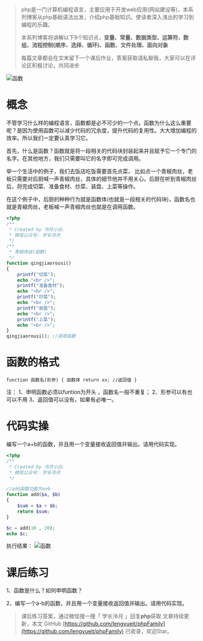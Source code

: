 > php是一门计算机编程语言，主要应用于开发web应用(网站建设等)，本系列博客从php基础语法出发，介绍php基础知识。使读者深入浅出的学习到编程的乐趣。
> 
> 本系列博客将讲解以下9个知识点，**变量、常量、数据类型、运算符、数组、流程控制(顺序、选择、循环)、函数、文件处理、面向对象**
> 
> 每篇文章都会在文末留下一个课后作业，答案获取请私聊我，大家可以在评论区积极讨论，共同进步


![函数](https://img-blog.csdnimg.cn/20210419141429419.png?x-oss-process=image/watermark,type_ZmFuZ3poZW5naGVpdGk,shadow_10,text_aHR0cHM6Ly9ibG9nLmNzZG4ubmV0L3JlYmVrYWhf,size_16,color_FFFFFF,t_70)

# 概念
不管学习什么样的编程语言，函数都是必不可少的一个点。函数为什么这么重要呢？是因为使用函数可以减少代码的冗余度，提升代码的复用性。大大增加编程的效率。所以我们一定要认真学习它。

首先，什么是函数？函数就是将一段相关的代码块封装起来并且赋予它一个专门的名字。在其他地方，我们只需要叫它的名字即可完成调用。

举一个生活中的例子，我们去饭店吃饭需要首先点菜， 比如点一个青椒肉丝，老板只需要对后厨喊一声青椒肉丝，具体的细节他并不用关心。后厨在听到青椒肉丝后，将完成切菜、准备食材、炒菜、装盘、上菜等操作。

在这个例子中，后厨的种种行为就是函数体(也就是一段相关的代码块)，函数名也就是青椒肉丝，老板喊一声青椒肉丝也就是在调用函数。

```php
<?php
/**
 * Created by 冷月小白.
 * 微信公众号: 学长冷月
 */
/**
 * 青椒肉丝(函数)
 */
function qingjiaorousi() 
{
    printf("切菜");
    echo "<br />";
    printf("准备食材");
    echo "<br />";
    printf("炒菜");
    echo "<br />";
    printf("装盘");
    echo "<br />";
    printf("上菜");
    echo "<br />";
}
qingjiaorousi(); //调用函数
```

# 函数的格式
`function 函数名(形参)
{
	函数体
	return xx; //返回值
}`

注：
	1、申明函数必须以funtion为开头 ，函数名一般不重复；
	2、形参可以有也可以不用
	3、返回值可以没有，如果有必唯一。

# 代码实操
编写一个a+b的函数，并且用一个变量接收返回值并输出。请用代码实现。

```php
<?php
/**
 * Created by 冷月小白.
 * 微信公众号: 学长冷月
 */

//add函数功能为a+b
function add($a, $b)
{
    $sum = $a + $b;
    return $sum;
}

$c = add(10 , 20);
echo $c;
```
执行结果：
![函数](https://img-blog.csdnimg.cn/2021041914073818.png)


# 课后练习
1、函数是什么？如何申明函数？


2、编写一个a-b的函数，并且用一个变量接收返回值并输出。请用代码实现。



> 课后练习答案，通过微信搜一搜「 学长冷月 」回复**php**获取
> 文章持续更新，本文 GitHub [https://github.com/lengyueit/phpFamily](https://github.com/lengyueit/phpFamily) 已收录，欢迎Star。